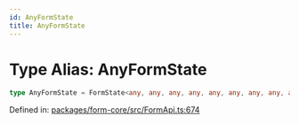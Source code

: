 ```yaml
---
id: AnyFormState
title: AnyFormState
---
```


<!-- DO NOT EDIT: this page is autogenerated from the type comments -->

# Type Alias: AnyFormState

```ts
type AnyFormState = FormState<any, any, any, any, any, any, any, any, any>;
```

Defined in: [packages/form-core/src/FormApi.ts:674](https://github.com/TanStack/form/blob/main/packages/form-core/src/FormApi.ts#L674)
